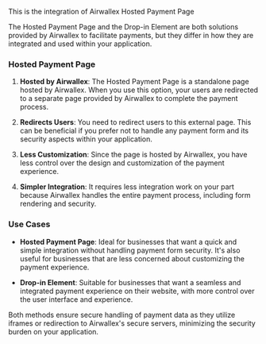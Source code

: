 This is the integration of Airwallex Hosted Payment Page

The Hosted Payment Page and the Drop-in Element are both solutions provided by Airwallex to facilitate payments, but they differ in how they are integrated and used within your application.

### Hosted Payment Page

1. **Hosted by Airwallex**: The Hosted Payment Page is a standalone page hosted by Airwallex. When you use this option, your users are redirected to a separate page provided by Airwallex to complete the payment process.
   
2. **Redirects Users**: You need to redirect users to this external page. This can be beneficial if you prefer not to handle any payment form and its security aspects within your application.

3. **Less Customization**: Since the page is hosted by Airwallex, you have less control over the design and customization of the payment experience.

4. **Simpler Integration**: It requires less integration work on your part because Airwallex handles the entire payment process, including form rendering and security.


### Use Cases

- **Hosted Payment Page**: Ideal for businesses that want a quick and simple integration without handling payment form security. It's also useful for businesses that are less concerned about customizing the payment experience.
  
- **Drop-in Element**: Suitable for businesses that want a seamless and integrated payment experience on their website, with more control over the user interface and experience.

Both methods ensure secure handling of payment data as they utilize iframes or redirection to Airwallex's secure servers, minimizing the security burden on your application.


